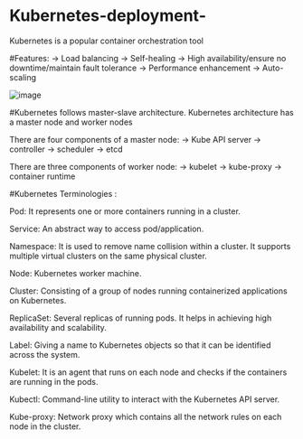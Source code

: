 # Kubernetes-deployment-

Kubernetes is a popular container orchestration tool

#Features:
→ Load balancing
→ Self-healing
→ High availability/ensure no downtime/maintain fault tolerance
→ Performance enhancement
→ Auto-scaling

![image](https://github.com/user-attachments/assets/3721071c-cf71-42bf-b17a-d12ed7e66c88)

#Kubernetes follows master-slave architecture. Kubernetes architecture has a master node and worker nodes

There are four components of a master node:
→ Kube API server
→ controller
→ scheduler
→ etcd

There are three components of worker node:
→ kubelet
→ kube-proxy
→ container runtime

#Kubernetes Terminologies :

 Pod: It represents one or more containers running in a cluster.

 Service: An abstract way to access pod/application.

 Namespace: It is used to remove name collision within a cluster. It supports multiple virtual clusters on the same physical cluster.

 Node: Kubernetes worker machine.

 Cluster: Consisting of a group of nodes running containerized applications on Kubernetes.

 ReplicaSet: Several replicas of running pods. It helps in achieving high availability and scalability.

 Label: Giving a name to Kubernetes objects so that it can be identified across the system.

 Kubelet: It is an agent that runs on each node and checks if the containers are running in the pods.

 Kubectl: Command-line utility to interact with the Kubernetes API server.

 Kube-proxy: Network proxy which contains all the network rules on each node in the cluster.
